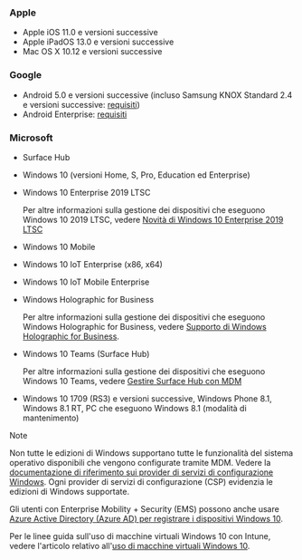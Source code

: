 

### <a name="apple"></a>Apple
- Apple iOS 11.0 e versioni successive
- Apple iPadOS 13.0 e versioni successive
- Mac OS X 10.12 e versioni successive

### <a name="google"></a>Google
- Android 5.0 e versioni successive (incluso Samsung KNOX Standard 2.4 e versioni successive: [requisiti](https://www.samsungknox.com/en/knox-platform/supported-devices/2.4+))
- Android Enterprise: [requisiti](https://support.google.com/work/android/topic/9428066)

### <a name="microsoft"></a>Microsoft

- Surface Hub
- Windows 10 (versioni Home, S, Pro, Education ed Enterprise)
- Windows 10 Enterprise 2019 LTSC

  Per altre informazioni sulla gestione dei dispositivi che eseguono Windows 10 2019 LTSC, vedere [Novità di Windows 10 Enterprise 2019 LTSC](https://docs.microsoft.com/windows/whats-new/ltsc/whats-new-windows-10-2019)
  
- Windows 10 Mobile
- Windows 10 IoT Enterprise (x86, x64)
- Windows 10 IoT Mobile Enterprise
- Windows Holographic for Business

  Per altre informazioni sulla gestione dei dispositivi che eseguono Windows Holographic for Business, vedere [Supporto di Windows Holographic for Business](../fundamentals/windows-holographic-for-business.md).

- Windows 10 Teams (Surface Hub)

   Per altre informazioni sulla gestione dei dispositivi che eseguono Windows 10 Teams, vedere [Gestire Surface Hub con MDM](https://docs.microsoft.com/surface-hub/manage-settings-with-mdm-for-surface-hub)
- Windows 10 1709 (RS3) e versioni successive, Windows Phone 8.1, Windows 8.1 RT, PC che eseguono Windows 8.1 (modalità di mantenimento)

> [!NOTE]
> Non tutte le edizioni di Windows supportano tutte le funzionalità del sistema operativo disponibili che vengono configurate tramite MDM. Vedere la [documentazione di riferimento sui provider di servizi di configurazione Windows](https://docs.microsoft.com/windows/configuration/provisioning-packages/how-it-pros-can-use-configuration-service-providers). Ogni provider di servizi di configurazione (CSP) evidenzia le edizioni di Windows supportate.

Gli utenti con Enterprise Mobility + Security (EMS) possono anche usare [Azure Active Directory (Azure AD) per registrare i dispositivi Windows 10](/intune/windows-enroll).

Per le linee guida sull'uso di macchine virtuali Windows 10 con Intune, vedere l'articolo relativo all'[uso di macchine virtuali Windows 10](../fundamentals/windows-10-virtual-machines.md).

